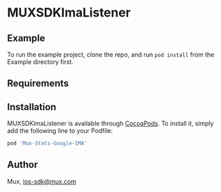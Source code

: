# MUXSDKImaListener

## Example

To run the example project, clone the repo, and run `pod install` from the Example directory first.

## Requirements

## Installation

MUXSDKImaListener is available through [CocoaPods](https://cocoapods.org). To install
it, simply add the following line to your Podfile:

```ruby
pod 'Mux-Stats-Google-IMA'
```

## 

## Author

Mux, ios-sdk@mux.com

